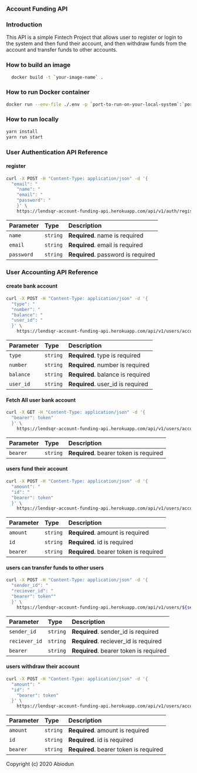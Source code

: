 ### Account Funding API

### Introduction

This API is a simple Fintech Project that allows user to register or login to the system and then fund their account, and then withdraw funds from the account and transfer funds to other accounts.

### How to build an image

```bash
  docker build -t `your-image-name` .
```

### How to run Docker container

```bash
docker run --env-file ./.env -p `port-to-run-on-your-local-system`:`port-running-on-your-express-app `-d --name `your-container-name` `your-image-name`
```

### How to run locally

```bash
yarn install
yarn run start
```

### User Authentication API Reference

#### register

```bash
curl -X POST -H "Content-Type: application/json" -d '{
  "email": "
    "name": "
    "email": "
    "password": "
    }' \
    https://lendsqr-account-funding-api.herokuapp.com/api/v1/auth/register
```

| Parameter  | Type     | Description                        |
| :--------- | :------- | :--------------------------------- |
| `name`     | `string` | **Required**. name is required     |
| `email`    | `string` | **Required**. email is required    |
| `password` | `string` | **Required**. password is required |

### User Accounting API Reference

#### create bank account

```bash
curl -X POST -H "Content-Type: application/json" -d '{
  "type": "
  "number": "
  "balance": "
  "user_id": "
  }' \
    https://lendsqr-account-funding-api.herokuapp.com/api/v1/users/account
```

| Parameter | Type     | Description                       |
| :-------- | :------- | :-------------------------------- |
| `type`    | `string` | **Required**. type is required    |
| `number`  | `string` | **Required**. number is required  |
| `balance` | `string` | **Required**. balance is required |
| `user_id` | `string` | **Required**. user_id is required |

#### Fetch All user bank account

```bash
curl -X GET -H "Content-Type: application/json" -d '{
  "bearer": token"
  }' \
    https://lendsqr-account-funding-api.herokuapp.com/api/v1/users/account
```

| Parameter | Type     | Description                            |
| :-------- | :------- | :------------------------------------- |
| `bearer`  | `string` | **Required**. bearer token is required |

#### users fund their account

```bash
curl -X POST -H "Content-Type: application/json" -d '{
  "amount": "
  "id": "
  "bearer": token"
  }' \
    https://lendsqr-account-funding-api.herokuapp.com/api/v1/users/account/${id}/fund
```

| Parameter | Type     | Description                            |
| :-------- | :------- | :------------------------------------- |
| `amount`  | `string` | **Required**. amount is required       |
| `id`      | `string` | **Required**. id is required           |
| `bearer`  | `string` | **Required**. bearer token is required |

#### users can transfer funds to other users

```bash
curl -X POST -H "Content-Type: application/json" -d '{
  "sender_id": "
  "reciever_id": "
  "bearer": token""
  }' \
    https://lendsqr-account-funding-api.herokuapp.com/api/v1/users/${sender_id}/account/${reciever_id}/transfer
```

| Parameter     | Type     | Description                            |
| :------------ | :------- | :------------------------------------- |
| `sender_id`   | `string` | **Required**. sender_id is required    |
| `reciever_id` | `string` | **Required**. reciever_id is required  |
| `bearer`      | `string` | **Required**. bearer token is required |

#### users withdraw their account

```bash
curl -X POST -H "Content-Type: application/json" -d '{
  "amount": "
  "id": "
    "bearer": token"
  }' \
    https://lendsqr-account-funding-api.herokuapp.com/api/v1/users/account/${id}/withdraw
```

| Parameter | Type     | Description                            |
| :-------- | :------- | :------------------------------------- |
| `amount`  | `string` | **Required**. amount is required       |
| `id`      | `string` | **Required**. id is required           |
| `bearer`  | `string` | **Required**. bearer token is required |

Copyright (c) 2020 Abiodun
